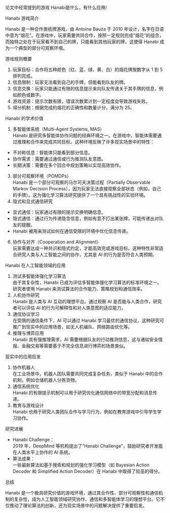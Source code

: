 论文中经常提到的游戏 Hanabi是什么，有什么应用/

Hanabi 游戏简介

Hanabi 是一种合作类纸牌游戏，由 Antoine Bauza 于 2010 年设计，名字在日语中意为“烟花”。在游戏中，玩家需要共同合作，按照一定规则完成“烟花”的组合，而独特之处在于玩家看不到自己的牌，只能看到其他玩家的牌，这使得 Hanabi 成为一个典型的部分可观察环境。

游戏规则概要

1. 玩家目标：合作将五种颜色（红、蓝、绿、黄、白）的烟花牌按数字从 1 到 5 排列完成。
2. 信息限制：玩家无法看到自己的手牌，但能看到队友的牌。
3. 信息交换：玩家只能通过有限的信息提示来向队友传递关于其手牌的信息，例如颜色或数字。
4. 游戏资源：提示次数有限，错误次数累计到一定程度会导致游戏失败。
5. 得分机制：根据完成的烟花的正确性和数量计分，满分为 25。

Hanabi 的学术价值

1. 多智能体系统（Multi-Agent Systems, MAS）  
    Hanabi 是研究多智能体协作问题的经典环境之一。在游戏中，智能体需要通过推理和合作来完成共同目标。这种环境反映了许多现实场景中的特性：

- 不对称信息：智能体只能看到部分信息。
- 协作需求：需要通过通信或行为推测队友意图。
- 长期决策：需要在多个回合中规划策略以实现高效协作。

3. 部分可观察环境（POMDPs）  
    Hanabi 是一个部分可观察的马尔可夫决策过程（Partially Observable Markov Decision Process），因为玩家无法直接观察全部状态（例如，自己的手牌）。这为强化学习算法研究提供了一个具有挑战性的实验环境。
4. 隐式和显式通信研究

- 显式通信：玩家通过有限的提示交换明确信息。
- 隐式通信：通过行为传递隐含信息，例如有意不打出某张牌，可能传递出对队友的提醒。
- Hanabi 被用来测试如何在通信受限的环境中优化信息传递。

6. 协作与对齐（Cooperation and Alignment）  
    玩家需要达成一种共识和隐式约定，才能高效完成游戏目标。这种特性非常适合研究人类与人工智能之间的协作，尤其是 AI 的行为是否符合人类预期。

Hanabi 在人工智能领域的应用

1. 测试多智能体强化学习算法  
    由于其复杂性，Hanabi 已成为评估多智能体强化学习算法的标准环境之一。研究者使用 Hanabi 来测试算法的合作能力、策略规划和通信效率。
2. 人机协作研究  
    Hanabi 是人类与 AI 互动的理想平台。通过观察 AI 是否能与人类合作，研究者可以评估 AI 的行为可解释性和对人类意图的适应能力。
3. 通信协议学习  
    在受限的通信条件下，AI 可以通过 Hanabi 学习最优的通信协议，这种研究可推广到现实中的应用场景，如无人机编队、网络路由优化等。
4. 推理与博弈应用  
    Hanabi 具有强推理需求，AI 需要根据队友的行动推测信息，这与诸如安全情报、金融交易等需要基于不完全信息进行博弈的场景类似。

现实中的应用启发

1. 协作机器人  
    在工业场景中，机器人团队需要共同完成复杂任务，类似于 Hanabi 中的合作机制，例如仓储机器人分拣货物。
2. 通信系统优化  
    Hanabi 的有限提示机制可以用于研究优化通信网络中的带宽分配和消息传递。
3. 教育与游戏设计  
    Hanabi 也用于研究人类团队合作与学习行为，例如在教育游戏中引导学生学习协作。

研究进展

- Hanabi Challenge：  
    2019 年，DeepMind 等机构提出了“Hanabi Challenge”，鼓励研究者开发能在人类水平上协作的 AI 系统。
- 算法成果：  
    一些最新算法如基于搜索和规划的强化学习模型（如 Bayesian Action Decoder 和 Simplified Action Decoder）在 Hanabi 中取得了较高的得分。

总结

Hanabi 是一个极具研究价值的游戏环境，通过其合作性、部分可观察性和通信机制的复杂性，成为人工智能领域研究协作、通信和多智能体学习的理想平台。它不仅推动了理论算法的创新，还为现实场景中的问题解决提供了重要启发。